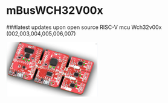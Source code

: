 # mBusWCH32V00x

###latest updates upon open source RISC-V mcu Wch32v00x (002,003,004,005,006,007)

<img src="pic/mBusWch32v00x_1008.jpg" width="48%">
